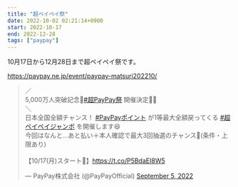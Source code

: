 ```yaml
---
title: "超ペイペイ祭"
date: 2022-10-02 02:21:14+0900
start: 2022-10-17
end: 2022-12-28
tags: ["paypay"]
---
```


10月17日から12月28日まで超ペイペイ祭です。

https://paypay.ne.jp/event/paypay-matsuri202210/

<blockquote class="twitter-tweet"><p lang="ja" dir="ltr">／<br>5,000万人突破記念🎊<a href="https://twitter.com/hashtag/%E8%B6%85PayPay%E7%A5%AD?src=hash&amp;ref_src=twsrc%5Etfw">#超PayPay祭</a> 開催決定🏮🕺<br>＼<br>日本全国全額チャンス！ <a href="https://twitter.com/hashtag/PayPay%E3%83%9D%E3%82%A4%E3%83%B3%E3%83%88?src=hash&amp;ref_src=twsrc%5Etfw">#PayPayポイント</a> が1等最大全額戻ってくる <a href="https://twitter.com/hashtag/%E8%B6%85%E3%83%9A%E3%82%A4%E3%83%9A%E3%82%A4%E3%82%B8%E3%83%A3%E3%83%B3%E3%83%9C?src=hash&amp;ref_src=twsrc%5Etfw">#超ペイペイジャンボ</a> を開催します😆<br>今回はなんと...あと払い＋本人確認で最大3回抽選のチャンス🎯(条件・上限あり)<br><br>【10/17(月)スタート📆】<a href="https://t.co/P5BdaEI8W5">https://t.co/P5BdaEI8W5</a></p>&mdash; PayPay株式会社 (@PayPayOfficial) <a href="https://twitter.com/PayPayOfficial/status/1566698151939289090?ref_src=twsrc%5Etfw">September 5, 2022</a></blockquote> <script async src="https://platform.twitter.com/widgets.js" charset="utf-8"></script>
